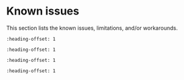 # Known issues

This section lists the known issues, limitations, and/or workarounds.

```{include} ../../../../release/known_issues/cannot_add_sdk_components.md
:heading-offset: 1
```
```{include} ../../../../release/known_issues/knownissue_lpspi.md
:heading-offset: 1
```
```{include} ../../../../release/known_issues/lpspi_b2b_examples_transfer_fail_on_iararmgcc_flash_target.md
:heading-offset: 1
```
```{include} ../../../../release/known_issues/the_freertos_lpuart_example_does_not_complete_successfully.md
:heading-offset: 1
```